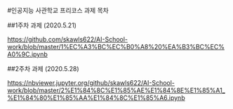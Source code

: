 #인공지능 사관학교 프리코스 과제 목차

##1주차 과제 (2020.5.21)

https://github.com/skawls622/AI-School-work/blob/master/1%EC%A3%BC%EC%B0%A8%20%EA%B3%BC%EC%A0%9C.ipynb


##2주차 과제 (2020.5.28)

https://nbviewer.jupyter.org/github/skawls622/AI-School-work/blob/master/2%E1%84%8C%E1%85%AE%E1%84%8E%E1%85%A1_%E1%84%80%E1%85%AA%E1%84%8C%E1%85%A6.ipynb
